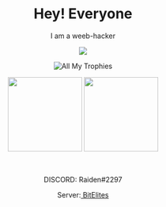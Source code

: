 <h1 align="center">Hey! Everyone</h1>
<p align="center">
I am a weeb-hacker
</p>

<p align="center">
<img src="https://i.pinimg.com/originals/6e/79/2f/6e792fc8eedd095e0ff3b511a478eaec.gif">
</p>

<p align="center">
  <img src="https://github-profile-trophy.vercel.app/?username=hackerW1&theme=onedark&margin-w=15&margin-h=15&column=7" alt="All My Trophies" />
</p>

<p align="center">
  <img src="https://github-readme-stats.vercel.app/api?username=hackerW1&layout=compact&hide_border=true&t&card_width=150&theme=onedark" height="150rem"/>
  <img src="https://github-readme-stats.vercel.app/api/top-langs/?username=hackerW1&layout=compact&hide_border=true&t&card_width=250&theme=onedark" height="150rem" />
</p>

<br />

<p align="center"> DISCORD: Raiden#2297</p>
<p align="center"> Server:<a href="https://discord.gg/x24THvNKXT"> BitElites</a> </p>
